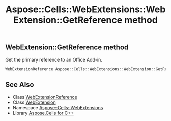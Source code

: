 ﻿---
title: Aspose::Cells::WebExtensions::WebExtension::GetReference method
linktitle: GetReference
second_title: Aspose.Cells for C++ API Reference
description: 'Aspose::Cells::WebExtensions::WebExtension::GetReference method. Get the primary reference to an Office Add-in in C++.'
type: docs
weight: 1000
url: /cpp/aspose.cells.webextensions/webextension/getreference/
---
## WebExtension::GetReference method


Get the primary reference to an Office Add-in.

```cpp
WebExtensionReference Aspose::Cells::WebExtensions::WebExtension::GetReference()
```

## See Also

* Class [WebExtensionReference](../../webextensionreference/)
* Class [WebExtension](../)
* Namespace [Aspose::Cells::WebExtensions](../../)
* Library [Aspose.Cells for C++](../../../)
